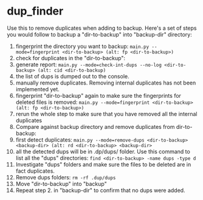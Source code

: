 # dup_finder

Use this to remove duplicates when adding to backup. Here's a set of steps you would follow to backup a "dir-to-backup" into "backup-dir" directory:

1. fingerprint the directory you want to backup: ```main.py --mode=fingerprint <dir-to-backup> (alt: fp <dir-to-backup>)```
1. check for duplicates in the "dir-to-backup": 
  1. generate report: ```main.py --mode=check-int-dups --no-log <dir-to-backup> (alt: cid <dir-to-backup)```
  1. the list of dups is dumped out to the console.
  1. manually remove duplicates. Removing internal duplicates has not been implemented yet.
  1. fingerprint "dir-to-backup" again to make sure the fingerprints for deleted files is removed: ```main.py --mode=fingerprint <dir-to-backup> (alt: fp <dir-to-backup>)```
  1. rerun the whole step to make sure that you have removed all the internal duplicates
1. Compare against backup directory and remove duplicates from dir-to-backup: 
  1. first detect duplicates: ```main.py --mode=remove-dups <dir-to-backup> <backup-dir> (alt: rd <dir-to-backup> <backup-dir>```
  1. all the detected dups will be in .dp/dups/ folder. Use this command to list all the "dups" directories: ```find <dir-to-backup> -name dups -type d```
  1. Investigate "dups" folders and make sure the files to be deleted are in fact duplicates.
  1. Remove dups folders: ```rm -rf .dup/dups```
1. Move "dir-to-backup" into "backup"
1. Repeat step 2. in "backup-dir" to confirm that no dups were added.

